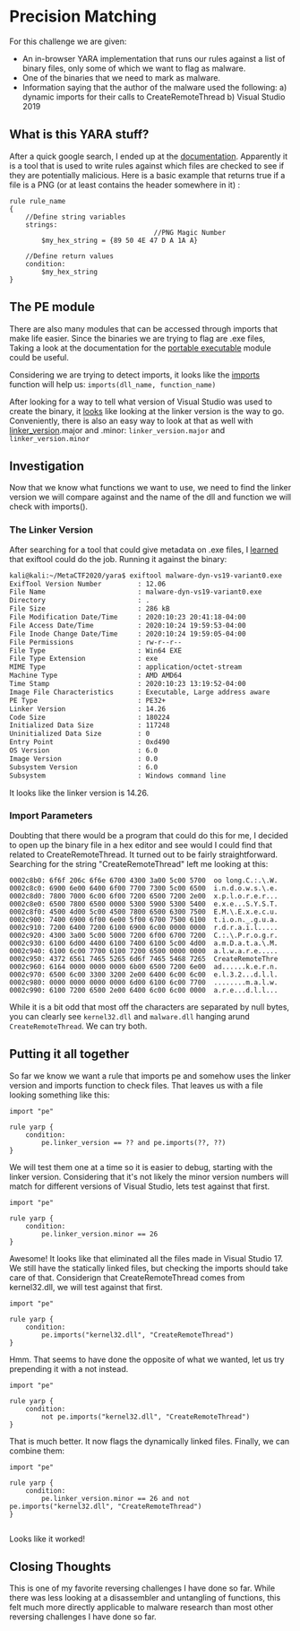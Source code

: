 
# Precision Matching
For this challenge we are given:
- An in-browser YARA implementation that runs our rules against a list of binary files, only some of which we want to flag as malware.
- One of the binaries that we need to mark as malware.
- Information saying that the author of the malware used the following:
a) dynamic imports for their calls to CreateRemoteThread
b) Visual Studio 2019

## What is this YARA stuff?
After a quick google search, I ended up at the  [documentation](http://https://yara.readthedocs.io/en/stable/writingrules.html "documentation"). Apparently it is a tool that is used to write rules against which files are checked to see if they are potentially malicious. Here is a basic example that returns true if a file is a PNG (or at least contains the header somewhere in it) :
```
rule rule_name
{
	//Define string variables
	strings:
									//PNG Magic Number
		$my_hex_string = {89 50 4E 47 D A 1A A}

	//Define return values
    condition:
        $my_hex_string
}
```
## The PE module
There are also many modules that can be accessed through imports that make life easier. Since the binaries we are trying to flag are .exe files, Taking a look at the documentation for the [portable executable](http://https://yara.readthedocs.io/en/stable/modules/pe.html "portable executable") module could be useful.

Considering we are trying to detect imports, it looks like the [imports](http://https://yara.readthedocs.io/en/stable/modules/pe.html#c.imports "imports") function will help us:
`imports(dll_name, function_name)
`

After looking for a way to tell what version of Visual Studio was used to create the binary, it [looks](http://https://stackoverflow.com/questions/40831299/can-i-tell-what-version-of-visual-studio-was-used-to-build-a-dll-by-examining-th "looks") like looking at the linker version is the way to go. Conveniently, there is also an easy way to look at that as well with [linker_version](http://https://yara.readthedocs.io/en/stable/modules/pe.html#c.linker_version "linker_version").major and .minor:
`linker_version.major` and `linker_version.minor`
## Investigation
Now that we know what functions we want to use, we need to find the linker version we will compare against and the name of the dll and function we will check with imports().
### The Linker Version
After searching for a tool that could give metadata on .exe files, I [learned](http://https://superuser.com/questions/1060460/how-to-get-from-a-exe-executable-file-the-version-author-publisher-etc-and "learned") that exiftool could do the job. Running it against the binary: 
```bash
kali@kali:~/MetaCTF2020/yara$ exiftool malware-dyn-vs19-variant0.exe
ExifTool Version Number         : 12.06
File Name                       : malware-dyn-vs19-variant0.exe
Directory                       : .
File Size                       : 286 kB
File Modification Date/Time     : 2020:10:23 20:41:18-04:00
File Access Date/Time           : 2020:10:24 19:59:53-04:00
File Inode Change Date/Time     : 2020:10:24 19:59:05-04:00
File Permissions                : rw-r--r--
File Type                       : Win64 EXE
File Type Extension             : exe
MIME Type                       : application/octet-stream
Machine Type                    : AMD AMD64
Time Stamp                      : 2020:10:23 13:19:52-04:00
Image File Characteristics      : Executable, Large address aware
PE Type                         : PE32+
Linker Version                  : 14.26
Code Size                       : 180224
Initialized Data Size           : 117248
Uninitialized Data Size         : 0
Entry Point                     : 0xd490
OS Version                      : 6.0
Image Version                   : 0.0
Subsystem Version               : 6.0
Subsystem                       : Windows command line

```
It looks like the linker version is 14.26.
### Import Parameters
Doubting that there would be a program that could do this for me, I decided to open up the binary file in a hex editor and see would I could find that related to CreateRemoteThread. It turned out to be fairly straightforward. Searching for the string "CreateRemoteThread" left me looking at this:
```
0002c8b0: 6f6f 206c 6f6e 6700 4300 3a00 5c00 5700  oo long.C.:.\.W.
0002c8c0: 6900 6e00 6400 6f00 7700 7300 5c00 6500  i.n.d.o.w.s.\.e.
0002c8d0: 7800 7000 6c00 6f00 7200 6500 7200 2e00  x.p.l.o.r.e.r...
0002c8e0: 6500 7800 6500 0000 5300 5900 5300 5400  e.x.e...S.Y.S.T.
0002c8f0: 4500 4d00 5c00 4500 7800 6500 6300 7500  E.M.\.E.x.e.c.u.
0002c900: 7400 6900 6f00 6e00 5f00 6700 7500 6100  t.i.o.n._.g.u.a.
0002c910: 7200 6400 7200 6100 6900 6c00 0000 0000  r.d.r.a.i.l.....
0002c920: 4300 3a00 5c00 5000 7200 6f00 6700 7200  C.:.\.P.r.o.g.r.
0002c930: 6100 6d00 4400 6100 7400 6100 5c00 4d00  a.m.D.a.t.a.\.M.
0002c940: 6100 6c00 7700 6100 7200 6500 0000 0000  a.l.w.a.r.e.....
0002c950: 4372 6561 7465 5265 6d6f 7465 5468 7265  CreateRemoteThre
0002c960: 6164 0000 0000 0000 6b00 6500 7200 6e00  ad......k.e.r.n.
0002c970: 6500 6c00 3300 3200 2e00 6400 6c00 6c00  e.l.3.2...d.l.l.
0002c980: 0000 0000 0000 0000 6d00 6100 6c00 7700  ........m.a.l.w.
0002c990: 6100 7200 6500 2e00 6400 6c00 6c00 0000  a.r.e...d.l.l...

```
While it is a bit odd that most off the characters are separated by null bytes, you can clearly see `kernel32.dll` and `malware.dll` hanging arund `CreateRemoteThread`. We can try both.
## Putting it all together
So far we know we want a rule that imports pe and somehow uses the linker version and imports function to check files. That leaves us with a file looking something like this:
```
import "pe"

rule yarp {
    condition:
        pe.linker_version == ?? and pe.imports(??, ??)
}

```
We will test them one at a time so it is easier to debug, starting with the linker version. Considering that it's not likely the minor version numbers will match for different versions of Visual Studio, lets test against that first.
```
import "pe"

rule yarp {
    condition:
        pe.linker_version.minor == 26
}

```

Awesome! It looks like that eliminated all the files made in Visual Studio 17. We still have the statically linked files, but checking the imports should take care of that. Considerign that CreateRemoteThread comes from kernel32.dll, we will test against that first.
```
import "pe"

rule yarp {
    condition:
        pe.imports("kernel32.dll", "CreateRemoteThread")
}

```

Hmm. That seems to have done the opposite of what we wanted, let us try prepending it with a not instead.

```
import "pe"

rule yarp {
    condition:
        not pe.imports("kernel32.dll", "CreateRemoteThread")
}

```

That is much better. It now flags the dynamically linked files.
Finally, we can combine them:
```
import "pe"

rule yarp {
    condition:
        pe.linker_version.minor == 26 and not pe.imports("kernel32.dll", "CreateRemoteThread")
}


```

Looks like it worked!
## Closing Thoughts
This is one of my favorite reversing challenges I have done so far. While there was less looking at a disassembler and untangling of functions, this felt much more directly applicable to malware research than most other reversing challenges I have done so far.
